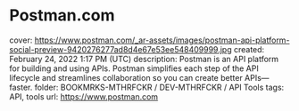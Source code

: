# Postman.com

cover: https://www.postman.com/_ar-assets/images/postman-api-platform-social-preview-9420276277ad8d4e67e53ee548409999.jpg
created: February 24, 2022 1:17 PM (UTC)
description: Postman is an API platform for building and using APIs. Postman simplifies each step of the API lifecycle and streamlines collaboration so you can create better APIs—faster.
folder: BOOKMRKS-MTHRFCKR / DEV-MTHRFCKR / API Tools
tags: API, tools
url: https://www.postman.com